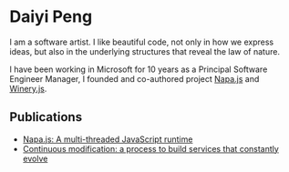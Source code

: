 # Daiyi Peng
I am a software artist. I like beautiful code, not only in how we express ideas, but also in the underlying structures that reveal the law of nature. 

I have been working in Microsoft for 10 years as a Principal Software Engineer Manager, I founded and co-authored project [Napa.js](https://github.com/Microsoft/napajs) and [Winery.js](https://github.com/Microsoft/wineryjs).

## Publications
- [Napa.js: A multi-threaded JavaScript runtime](https://www.linkedin.com/pulse/napajs-multi-threaded-javascript-runtime-daiyi-peng/)
- [Continuous modification: a process to build services that constantly evolve](https://www.linkedin.com/pulse/continuous-modification-process-build-services-constantly-daiyi-peng/)
